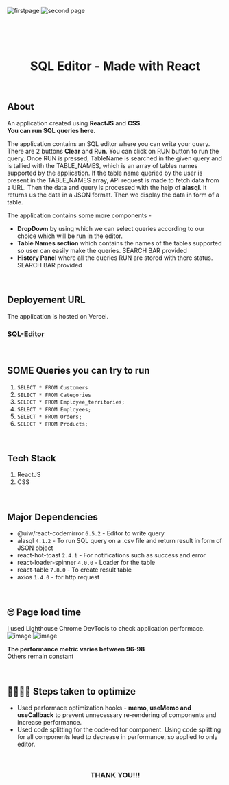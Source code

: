 
![firstpage](https://github.com/indresh149/challengetask/assets/76736055/1832a228-f131-4a3b-9c8c-f94baa1fd7d4)
![second page](https://github.com/indresh149/challengetask/assets/76736055/d76f42f7-82ea-4f44-a1e5-8b492669918c)

<br>
<br>
<br>


<h1 align="center">SQL Editor - Made with React</h1>

<br>

## About
An application created using **ReactJS** and **CSS**.          
**You can run SQL queries here.**    

The application contains an SQL editor where you can write your query. There are 2 buttons **Clear** and **Run**. You can click on RUN button to run the query. Once RUN is pressed, TableName is searched in the given query and is tallied with the TABLE_NAMES, which is an array of tables names supported by the application. If the table name queried by the user is present in the TABLE_NAMES array, API request is made to fetch data from a URL. Then the data and query is processed with the help of **alasql**. It returns us the data in a JSON format. Then we display the data in form of a table.

The application contains some more components - 
- **DropDown** by using which we can select queries according to our choice which will be run in the editor.
- **Table Names section** which contains the names of the tables supported so user can easily make the queries. SEARCH BAR provided
- **History Panel** where all the queries RUN are stored with there status. SEARCH BAR provided

<br>

## Deployement URL

The application is hosted on Vercel.            
<h3><a href="[https://sql-editor-react.vercel.app/sql-editor](https://challengetask.vercel.app/sql-editor)">SQL-Editor</a></h3>

<br>


## SOME Queries you can try to run
1. ```SELECT * FROM Customers```
2. ```SELECT * FROM Categories```
3. ```SELECT * FROM Employee_territories;```
4. ```SELECT * FROM Employees;```
5. ```SELECT * FROM Orders;```
6. ```SELECT * FROM Products;```


<br>

##  Tech Stack
1. ReactJS
2. CSS


<br>

## Major Dependencies
- @uiw/react-codemirror ```6.5.2``` - Editor to write query
- alasql ```4.1.2``` - To run SQL query on a .csv file and return result in form of JSON object
- react-hot-toast ```2.4.1``` - For notifications such as success and error
- react-loader-spinner ```4.0.0``` - Loader for the table
- react-table ```7.8.0``` - To create result table
- axios ```1.4.0``` - for http request
  


<br>

## 🙄 Page load time
I used Lighthouse Chrome DevTools to check application performace.
![image](https://user-images.githubusercontent.com/54144759/175161784-aa1a49b2-cddf-480d-a884-35efe602b363.png)
![image](https://user-images.githubusercontent.com/54144759/175161331-64ed2b8f-92ba-4e6f-98e4-accafe142ed8.png)

**The performance metric varies between 96-98**     
Others remain constant


<br>


## 🚶‍♀️🚶‍♀️ Steps taken to optimize

- Used performace optimization hooks - **memo, useMemo and useCallback** to prevent unnecessary re-rendering of components and increase performance.     
- Used code splitting for the code-editor component. Using code splitting for all components lead to decrease in performance, so applied to only editor.


<br>      


<h3 align="center">THANK YOU!!!</h3>
